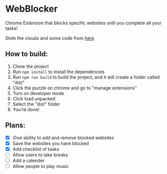 # WebBlocker
Chrome Extension that blocks specific websites until you complete all your tasks!

Stole the clouds and some code from [here](https://www.youtube.com/watch?v=dIrXIJ781DQ)

## How to build:
1. Clone the project
2. Run `npm install` to install the dependencies
3. Run `npm run build` to build the project, and it will create a folder called "dist"
4. Click the puzzle on chrome and go to "manage extensions"
5. Turn on developer mode
6. Click load unpacked
7. Select the "dist" folder
8. You're done!

## Plans:
- [x] Give ability to add and remove blocked websites
- [x] Save the websites you have blocked
- [x] Add checklist of tasks
- [ ] Allow users to take breaks
- [ ] Add a calender
- [ ] Allow people to play music
